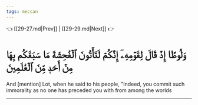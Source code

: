 ```yaml
---
tags: meccan
---
```


👈 [[29-27.md|Prev]] | [[29-29.md|Next]] 👉

# وَلُوطًا إِذۡ قَالَ لِقَوۡمِهِۦٓ إِنَّكُمۡ لَتَأۡتُونَ ٱلۡفَٰحِشَةَ مَا سَبَقَكُم بِهَا مِنۡ أَحَدٖ مِّنَ ٱلۡعَٰلَمِينَ

And [mention] Lot, when he said to his people, "Indeed, you commit such immorality as no one has preceded you with from among the worlds

---

